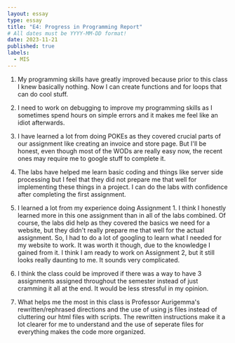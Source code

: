 ```yaml
---
layout: essay
type: essay
title: "E4: Progress in Programming Report"
# All dates must be YYYY-MM-DD format!
date: 2023-11-21
published: true
labels:
  - MIS
---
```


1. My programming skills have greatly improved because prior to this class I knew basically nothing. Now I can create functions and for loops that can do cool stuff.

2. I need to work on debugging to improve my programming skills as I sometimes spend hours on simple errors and it makes me feel like an idiot afterwards.

3. I have learned a lot from doing POKEs as they covered crucial parts of our assignment like creating an invoice and store page. But I'll be honest, even though most of the WODs are really easy now, the recent ones may require me to google stuff to complete it.

4. The labs have helped me learn basic coding and things like server side processing but I feel that they did not prepare me that well for implementing these things in a project. I can do the labs with confidence after completing the first assignment.

5. I learned a lot from my experience doing Assignment 1. I think I honestly learned more in this one assignment than in all of the labs combined. Of course, the labs did help as they covered the basics we need for a website,
but they didn't really prepare me that well for the actual assignment. So, I had to do a lot of googling to learn what I needed for my website to work. It was worth it though, due to the knowledge I gained from it.
I think I am ready to work on Assignment 2, but it still looks really daunting to me. It sounds very complicated.

6. I think the class could be improved if there was a way to have 3 assignments assigned throughout the semester instead of just cramming it all at the end. It would be less stressful in my opinion.

7. What helps me the most in this class is Professor Aurigemma's rewritten/rephrased directions and the use of using js files instead of cluttering our html files with scripts. The rewritten instructions make it a lot clearer
for me to understand and the use of seperate files for everything makes the code more organized.

